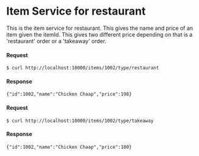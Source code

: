 # Item Service for restaurant

This is the item service for restaurant. This gives the name and price of an item given the itemId. This gives two different price depending on that is a 'restaurant' order or a 'takeaway' order.

#### Request
```
$ curl http://localhost:10000/items/1002/type/restaurant
```

#### Response
```
{"id":1002,"name":"Chicken Chaap","price":198}
```

#### Request
```
$ curl http://localhost:10000/items/1002/type/takeaway
```

#### Response
```
{"id":1002,"name":"Chicken Chaap","price":180}
```
